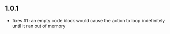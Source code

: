 ## 1.0.1

 - fixes #1: an empty code block would cause the action to loop indefinitely until it ran out of memory
